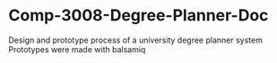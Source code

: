 # Comp-3008-Degree-Planner-Doc
Design and prototype process of a university degree planner system
Prototypes were made with balsamiq
